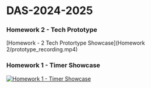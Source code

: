 # DAS-2024-2025

### Homework 2 - Tech Prototype 
[Homework - 2 Tech Protortype Showcase](Homework 2/prototype_recording.mp4)


### Homework 1 - Timer Showcase
[![Homework 1 - Timer Showcase](https://i.vimeocdn.com/video/1948219210-8acd46e4e8019297bef4e56305c991f824abc574c3833a2821ed7599df3fbc5c-d?f=webp)](https://vimeo.com/1028118675)







